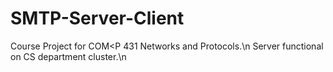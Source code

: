 # SMTP-Server-Client


Course Project for COM<P 431 Networks and Protocols.\n
Server functional on CS department cluster.\n

